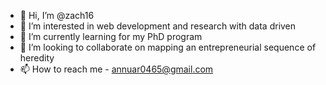- 👋 Hi, I’m @zach16
- 👀 I’m interested in web development and research with data driven
- 🌱 I’m currently learning for my PhD program
- 💞️ I’m looking to collaborate on mapping an entrepreneurial sequence of heredity
- 📫 How to reach me - annuar0465@gmail.com

<!---
zach16/zach16 is a ✨ special ✨ repository because its `README.md` (this file) appears on your GitHub profile.
You can click the Preview link to take a look at your changes.
--->
